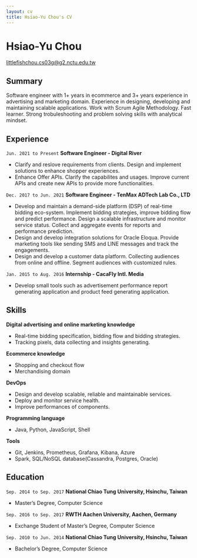 ```yaml
---
layout: cv
title: Hsiao-Yu Chou's CV
---
```


# Hsiao-Yu Chou
<div id="webaddress">
<a href="littlefishchou.cs03g@g2.nctu.edu.tw">littlefishchou.cs03g@g2.nctu.edu.tw</a>
</div>

## Summary
Software engineer with 1+ years in ecommerce and 3+ years experience in advertising and marketing domain. Experience in designing, developing and maintaining scalable applications. Work with Scrum Agile Methodology. Fast learner. Strong trobuleshooting and problem solving skills with analytical mindset.

## Experience
`Jun. 2021 to Present`
__Software Engineer - Digital River__
- Clarify and reslove requirements from clients. Design and implement solutions to enhance shopper experiences.
- Enhance Offer APIs. Clarify the capabilites and usages. Improve current APIs and create new APIs to provide more functionalities.

`Dec. 2017 to Jun. 2021`
__Software Engineer - TenMax ADTech Lab Co., LTD__
- Develop and maintain a demand-side platform (DSP) of real-time bidding eco-system. Implement bidding strategies, improve bidding flow and predict performance. Design a scalable infrastructure and monitor service status. Collect and aggregate events for reports and performance prediction.
- Design and develop integration solutions for Oracle Eloqua. Provide marketing tools like sending SMS and LINE messages and track the engagements.
- Design and develop a customer data platform. Collecting audiences from online and offline. Segment audiences with customized rules.

`Jan. 2015 to Aug. 2016`
__Internship - CacaFly Intl. Media__
- Develop small tools such as advertisement performance report generating application and product feed generating application.

## Skills
__Digital advertising and online marketing knowledge__
- Real-time bidding specification, bidding flow and bidding strategies.
- Tracking pixels, data collecting and insights generating.

__Ecommerce knowledge__
- Shopping and checkout flow
- Merchandising domain

__DevOps__
- Design and develop scalable, reliable and maintainable services.
- Deploy and monitor service health.
- Improve performances of components.

__Programming language__
- Java, Python, JavaScript, Shell

__Tools__
- Git, Jenkins, Prometheus, Grafana, Kibana, Azure
- Spark, SQL/NoSQL database(Cassandra, Postgres, Oracle)

## Education
`Sep. 2014 to Sep. 2017`
__National Chiao Tung University, Hsinchu, Taiwan__
- Master’s Degree, Computer Science

`Sep. 2016 to Sep. 2017`
__RWTH Aachen University, Aachen, Germany__
- Exchange Student of Master’s Degree, Computer Science

`Sep. 2010 to Jun. 2014`
__National Chiao Tung University, Hsinchu, Taiwan__
- Bachelor’s Degree, Computer Science